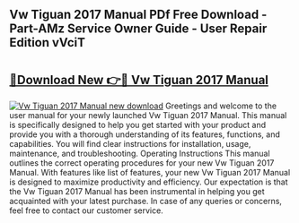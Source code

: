 ## Vw Tiguan 2017 Manual PDf Free Download - Part-AMz Service Owner Guide - User Repair Edition vVciT

# <h2><a href="http://cf26852.oget.top/?id=Vw+Tiguan+2017+Manual">🔗Download New 👉🔴 Vw Tiguan 2017 Manual</a></h2>

[![Vw Tiguan 2017 Manual new download](https://i.imgur.com/5g1atiW.png)](http://cf26852.oget.top/?id=Vw+Tiguan+2017+Manual)
Greetings and welcome to the user manual for your newly launched Vw Tiguan 2017 Manual. This manual is specifically designed to help you get started with your product and provide you with a thorough understanding of its features, functions, and capabilities. You will find clear instructions for installation, usage, maintenance, and troubleshooting. Operating Instructions This manual outlines the correct operating procedures for your new Vw Tiguan 2017 Manual. With features like list of features, your new Vw Tiguan 2017 Manual is designed to maximize productivity and efficiency. Our expectation is that the Vw Tiguan 2017 Manual has been instrumental in helping you get acquainted with your latest purchase. In case of any queries or concerns, feel free to contact our customer service.
